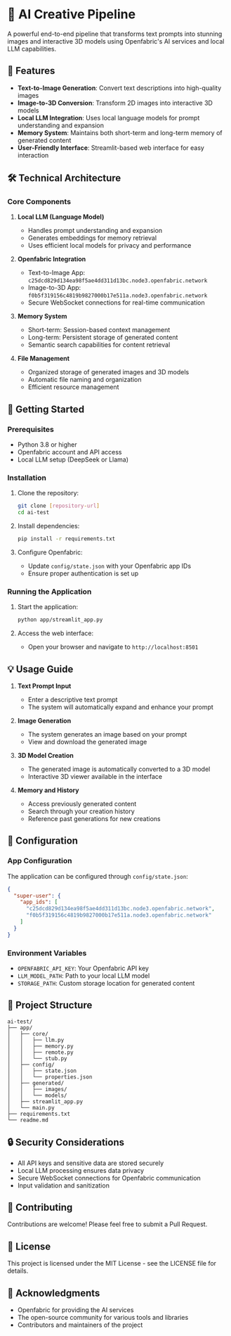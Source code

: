 # 🎨 AI Creative Pipeline

A powerful end-to-end pipeline that transforms text prompts into stunning images and interactive 3D models using Openfabric's AI services and local LLM capabilities.

## 🌟 Features

- **Text-to-Image Generation**: Convert text descriptions into high-quality images
- **Image-to-3D Conversion**: Transform 2D images into interactive 3D models
- **Local LLM Integration**: Uses local language models for prompt understanding and expansion
- **Memory System**: Maintains both short-term and long-term memory of generated content
- **User-Friendly Interface**: Streamlit-based web interface for easy interaction

## 🛠️ Technical Architecture

### Core Components

1. **Local LLM (Language Model)**
   - Handles prompt understanding and expansion
   - Generates embeddings for memory retrieval
   - Uses efficient local models for privacy and performance

2. **Openfabric Integration**
   - Text-to-Image App: `c25dcd829d134ea98f5ae4dd311d13bc.node3.openfabric.network`
   - Image-to-3D App: `f0b5f319156c4819b9827000b17e511a.node3.openfabric.network`
   - Secure WebSocket connections for real-time communication

3. **Memory System**
   - Short-term: Session-based context management
   - Long-term: Persistent storage of generated content
   - Semantic search capabilities for content retrieval

4. **File Management**
   - Organized storage of generated images and 3D models
   - Automatic file naming and organization
   - Efficient resource management

## 🚀 Getting Started

### Prerequisites

- Python 3.8 or higher
- Openfabric account and API access
- Local LLM setup (DeepSeek or Llama)

### Installation

1. Clone the repository:
   ```bash
   git clone [repository-url]
   cd ai-test
   ```

2. Install dependencies:
   ```bash
   pip install -r requirements.txt
   ```

3. Configure Openfabric:
   - Update `config/state.json` with your Openfabric app IDs
   - Ensure proper authentication is set up

### Running the Application

1. Start the application:
   ```bash
   python app/streamlit_app.py
   ```

2. Access the web interface:
   - Open your browser and navigate to `http://localhost:8501`

## 💡 Usage Guide

1. **Text Prompt Input**
   - Enter a descriptive text prompt
   - The system will automatically expand and enhance your prompt

2. **Image Generation**
   - The system generates an image based on your prompt
   - View and download the generated image

3. **3D Model Creation**
   - The generated image is automatically converted to a 3D model
   - Interactive 3D viewer available in the interface

4. **Memory and History**
   - Access previously generated content
   - Search through your creation history
   - Reference past generations for new creations

## 🔧 Configuration

### App Configuration

The application can be configured through `config/state.json`:

```json
{
  "super-user": {
    "app_ids": [
      "c25dcd829d134ea98f5ae4dd311d13bc.node3.openfabric.network",
      "f0b5f319156c4819b9827000b17e511a.node3.openfabric.network"
    ]
  }
}
```

### Environment Variables

- `OPENFABRIC_API_KEY`: Your Openfabric API key
- `LLM_MODEL_PATH`: Path to your local LLM model
- `STORAGE_PATH`: Custom storage location for generated content

## 📁 Project Structure

```
ai-test/
├── app/
│   ├── core/
│   │   ├── llm.py
│   │   ├── memory.py
│   │   ├── remote.py
│   │   └── stub.py
│   ├── config/
│   │   ├── state.json
│   │   └── properties.json
│   ├── generated/
│   │   ├── images/
│   │   └── models/
│   ├── streamlit_app.py
│   └── main.py
├── requirements.txt
└── readme.md
```

## 🔒 Security Considerations

- All API keys and sensitive data are stored securely
- Local LLM processing ensures data privacy
- Secure WebSocket connections for Openfabric communication
- Input validation and sanitization

## 🤝 Contributing

Contributions are welcome! Please feel free to submit a Pull Request.

## 📝 License

This project is licensed under the MIT License - see the LICENSE file for details.

## 🙏 Acknowledgments

- Openfabric for providing the AI services
- The open-source community for various tools and libraries
- Contributors and maintainers of the project